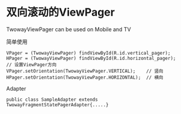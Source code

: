 # 双向滚动的ViewPager
TwowayViewPager can be used on Mobile and TV

简单使用

    VPager = (TwowayViewPager) findViewById(R.id.vertical_pager);
    HPager = (TwowayViewPager) findViewById(R.id.horizontal_pager);
    // 设置ViewPager方向
    VPager.setOrientation(TwowayViewPager.VERTICAL);    // 竖向
    HPager.setOrientation(TwowayViewPager.HORIZONTAL);  // 横向

Adapter

    public class SampleAdapter extends TwowayFragmentStatePagerAdapter{.....}
